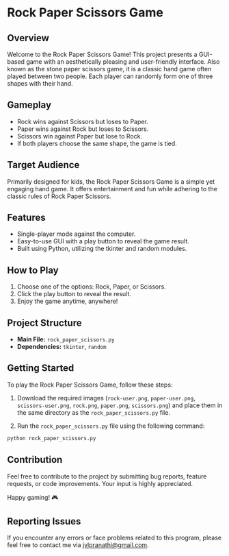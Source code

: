 # Rock Paper Scissors Game

## Overview

Welcome to the Rock Paper Scissors Game! This project presents a GUI-based game with an aesthetically pleasing and user-friendly interface. Also known as the stone paper scissors game, it is a classic hand game often played between two people. Each player can randomly form one of three shapes with their hand.

## Gameplay

- Rock wins against Scissors but loses to Paper.
- Paper wins against Rock but loses to Scissors.
- Scissors win against Paper but lose to Rock.
- If both players choose the same shape, the game is tied.

## Target Audience

Primarily designed for kids, the Rock Paper Scissors Game is a simple yet engaging hand game. It offers entertainment and fun while adhering to the classic rules of Rock Paper Scissors.

## Features

- Single-player mode against the computer.
- Easy-to-use GUI with a play button to reveal the game result.
- Built using Python, utilizing the tkinter and random modules.

## How to Play

1. Choose one of the options: Rock, Paper, or Scissors.
2. Click the play button to reveal the result.
3. Enjoy the game anytime, anywhere!

## Project Structure

- **Main File:** `rock_paper_scissors.py`
- **Dependencies:** `tkinter`, `random`

## Getting Started

To play the Rock Paper Scissors Game, follow these steps:

1. Download the required images (`rock-user.png`, `paper-user.png`, `scissors-user.png`, `rock.png`, `paper.png`, `scissors.png`) and place them in the same directory as the `rock_paper_scissors.py` file.

2. Run the `rock_paper_scissors.py` file using the following command:

```bash
python rock_paper_scissors.py
```

## Contribution

Feel free to contribute to the project by submitting bug reports, feature requests, or code improvements. Your input is highly appreciated.

Happy gaming! 🎮


## Reporting Issues

If you encounter any errors or face problems related to this program, please feel free to contact me via jvlpranathi@gmail.com.
